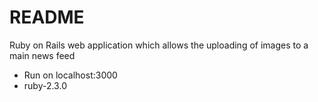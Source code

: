 # README

Ruby on Rails web application which allows the uploading of images to a main news feed

- Run on localhost:3000
- ruby-2.3.0
